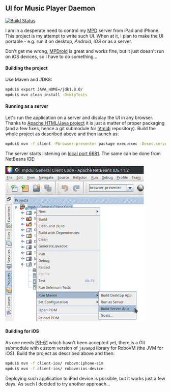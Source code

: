 ## UI for Music Player Daemon

[![Build Status](https://github.com/jtulach/mpdui/actions/workflows/maven.yml/badge.svg)](https://github.com/jtulach/mpdui/actions/workflows/maven.yml)

I am in a desperate need to control my [MPD](https://www.musicpd.org) server
from iPad and iPhone. This project is my attempt to write such UI. When at it,
I plan to make the UI portable - e.g. run it on desktop, *Android*, *iOS*
or as a server.

Don't get me wrong, [MPDroid](https://play.google.com/store/apps/details?id=com.namelessdev.mpdroid)
is great and works fine, but it just doesn't run on iOS devices, so I have
to do something...

#### Building the project

Use Maven and JDK8:

```bash
mpdui$ export JAVA_HOME=/jdk1.8.0/
mpdui$ mvn clean install -DskipTests
```

#### Running as a server

Let's run the application on a server and display the UI in any browser.
Thanks to [Apache HTML/Java project](http://github.com/apache/netbeans-html4j)
it is just a matter of proper packaging (and a few fixes, hence a git submodule
for [html4j](http://github.com/apache/netbeans-html4j) repository).
Build the whole project as described above and then launch as:

```bash
mpdui$ mvn -f client -Pbrowser-presenter package exec:exec -Dexec.server.arg=server
```

The server starts listening on [local port 6681](http://localhost:6681). The same
can be done from NetBeans IDE:

![Run as a Server](docs/mpdui+nb.png)

#### Building for iOS

As one needs [PR-61](https://github.com/finnyb/javampd/pull/61) which
hasn't been accepted yet, there is a Git submodule with
custom version of `javampd` library for RoboVM (the JVM for iOS).
Build the project as described above and then:

```bash
mpdui$ mvn -f client-ios/ robovm:iphone-sim
mpdui$ mvn -f client-ios/ robovm:ios-device
```

Deploying such application to iPad device is possible, but it works just
a few days. As such I decided to try another approach...
